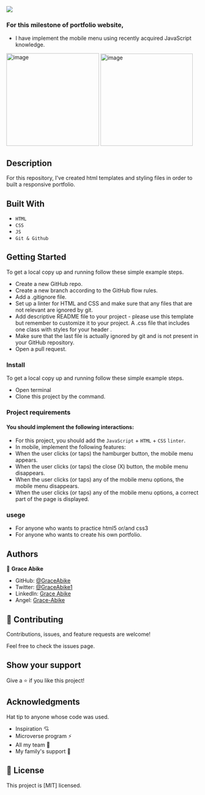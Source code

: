 ![](https://img.shields.io/badge/Microverse-blueviolet)


### For this milestone of portfolio website,
- I have implement the mobile menu using recently acquired JavaScript knowledge.

<img width="242" alt="image" src="https://user-images.githubusercontent.com/88346506/189622224-ec97f3b5-501b-4b4a-a633-a85486508b59.png">   <img width="241" alt="image" src="https://user-images.githubusercontent.com/88346506/189621944-e8e6913f-ec0a-404f-86ab-f21e0b78fef0.png">


## Description
For this repository, I've created html templates and styling files in order to built a responsive portfolio.

## Built With
- `HTML`
- `CSS`
- `JS`
- `Git & Github`

## Getting Started
To get a local copy up and running follow these simple example steps.
- Create a new GitHub repo.
- Create a new branch according to the GitHub flow rules.
- Add a .gitignore file.
- Set up a linter for HTML and CSS and make sure that any files that are not relevant are ignored by git.
- Add descriptive README file to your project - please use this template but remember to customize it to your project.
A .css file that includes one class with styles for your header .
- Make sure that the last file is actually ignored by git and is not present in your GitHub repository.
- Open a pull request.

### Install
To get a local copy up and running follow these simple example steps.
- Open terminal
- Clone this project by the command.

### Project requirements

#### You should implement the following interactions:

- For this project, you should add the `JavaScript` + `HTML` + `CSS` `linter`.
- In mobile, implement the following features:
- When the user clicks (or taps) the hamburger button, the mobile menu appears.
- When the user clicks (or taps) the close (X) button, the mobile menu disappears.
- When the user clicks (or taps) any of the mobile menu options, the mobile menu disappears.
- When the user clicks (or taps) any of the mobile menu options, a correct part of the page is displayed.
### usege
- For anyone who wants to practice html5 or/and css3
- For anyone who wants to create his own portfolio.
## Authors

👤 **Grace Abike**

- GitHub: [@GraceAbike](https://github.com/GraceAbike)
- Twitter: [@GraceAbike1](https://twitter.com/GraceAbike1)
- LinkedIn: [Grace Abike](https://www.linkedin.com/in/grace-abike-02770522a/)
- Angel: [Grace-Abike](https://angel.co/u/grace-abike)
## 🤝 Contributing

Contributions, issues, and feature requests are welcome!

Feel free to check the issues page.

## Show your support

Give a ⭐️ if you like this project!

## Acknowledgments

Hat tip to anyone whose code was used.
- Inspiration 💘
- Microverse program ⚡
- All my team 🏹
- My family's support 🙌
## 📝 License

This project is [MIT] licensed.

